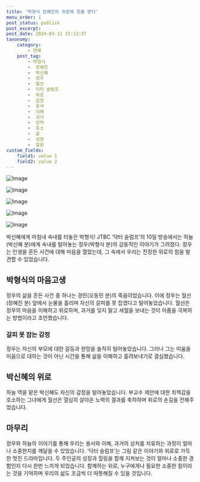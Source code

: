 ```yaml
---
title: '박형식 장혜진의 위로에 힘을 받다'
menu_order: 1
post_status: publish
post_excerpt: 
post_date: 2024-03-11 15:13:37
taxonomy:
    category:
        - 연예
    post_tag:
        - 박형식
        -  장혜진
        -  박신혜
        -  정우
        -  월선
        -  닥터 슬럼프
        -  위로
        -  감정
        -  용서
        -  이해
        -  과거
        -  상처
        -  호소
        -  삶
        -  성장
        -  힐링
custom_fields:
    field1: value 1
    field2: value 2
---
```


![Image](https://ssl.pstatic.net/mimgnews/image/213/2024/03/10/0001288775_001_20240310233801322.jpg?type=w540)

![Image](https://mimgnews.pstatic.net/image/213/2024/03/10/0001288775_002_20240310233801525.jpg?type=w540)

![Image](https://ssl.pstatic.net/mimgnews/image/213/2024/03/10/0001288775_003_20240310233801736.jpg?type=w540)

![Image](https://mimgnews.pstatic.net/image/213/2024/03/10/0001288775_004_20240310233801924.jpg?type=w540)

![Image](https://ssl.pstatic.net/mimgnews/image/213/2024/03/10/0001288775_005_20240310233802104.jpg?type=w540)

박신혜에게 마침내 속내를 터놓은 박형식! JTBC ‘닥터 슬럼프’의 10일 방송에서는 하늘(박신혜 분)에게 속내를 털어놓는 정우(박형식 분)의 감동적인 이야기가 그려졌다. 정우는 인생을 흔든 사건에 대해 마음을 열었는데, 그 속에서 우리는 진정한 위로의 힘을 발견할 수 있었습니다.
## 박형식의 마음고생
정우의 삶을 흔든 사건 중 하나는 경민(오동민 분)의 죽음이었습니다. 이에 정우는 월선(장혜진 분) 앞에서 눈물을 흘리며 자신의 갈피를 못 잡겠다고 털어놓았습니다. 월선은 정우의 마음을 이해하고 위로하며, 과거를 잊지 말고 세월을 보내는 것이 아픔을 극복하는 방법이라고 조언했습니다.
### 갈피 못 잡는 감정
정우는 자신의 부모에 대한 갈등과 원망을 솔직히 털어놓았습니다. 그러나 그는 미움을 미움으로 대하는 것이 아닌 시간을 통해 삶을 이해하고 흘려보내기로 결심했습니다.
## 박신혜의 위로
하늘 역을 맡은 박신혜도 자신의 감정을 털어놓았습니다. 부교수 제안에 대한 죄책감을 호소하는 그녀에게 월선은 열심히 살아온 노력의 결과를 축하하며 위로의 손길을 전해주었습니다.
## 마무리
정우와 하늘의 이야기를 통해 우리는 용서와 이해, 과거의 상처를 치유하는 과정이 얼마나 소중한지를 깨달을 수 있었습니다. ‘닥터 슬럼프’는 그림 같은 이야기와 위로로 가득한 멋진 드라마입니다. 두 주인공의 성장과 힐링을 함께 지켜보는 것이 얼마나 소중한 경험인지 다시 한번 느끼게 되었습니다. 함께하는 위로, 누구에게나 필요한 소중한 힘이라는 것을 기억하며 우리의 삶도 조금씩 더 따뜻해질 수 있을 것입니다.

